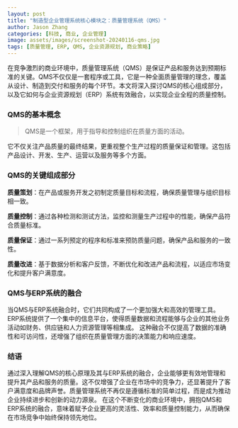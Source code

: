 ```yaml
---
layout: post
title: "制造型企业管理系统核心模块之：质量管理系统（QMS）"
author: Jason Zhang
categories: [科技, 商业, 企业管理]
image: assets/images/screenshot-20240116-qms.jpg
tags: [质量管理, ERP, QMS, 企业资源规划, 商业策略]
---
```


在竞争激烈的商业环境中，质量管理系统（QMS）是保证产品和服务达到预期标准的关键。QMS不仅仅是一套程序或工具，它是一种全面质量管理的理念，覆盖从设计、制造到交付和服务的每个环节。本文将深入探讨QMS的核心组成部分，以及它如何与企业资源规划（ERP）系统有效融合，以实现企业全程的质量控制。

### QMS的基本概念
> QMS是一个框架，用于指导和控制组织在质量方面的活动。

它不仅关注产品质量的最终结果，更重视整个生产过程的质量保证和管理。这包括产品设计、开发、生产、运营以及服务等多个方面。

### QMS的关键组成部分
**质量策划**：在产品或服务开发之初制定质量目标和流程，确保质量管理与组织目标相一致。

**质量控制**：通过各种检测和测试方法，监控和测量生产过程中的性能，确保产品符合质量标准。

**质量保证**：通过一系列预定的程序和标准来预防质量问题，确保产品和服务的一致性。

**质量改进**：基于数据分析和客户反馈，不断优化和改进产品和流程，以适应市场变化和提升客户满意度。

### QMS与ERP系统的融合
当QMS与ERP系统融合时，它们共同构成了一个更加强大和高效的管理工具。
ERP系统提供了一个集中的信息平台，使得质量数据和流程能够与企业的其他业务活动如财务、供应链和人力资源管理等相集成。
这种融合不仅提高了数据的准确性和可访问性，还增强了组织在质量管理方面的决策能力和响应速度。

### 结语
通过深入理解QMS的核心原理及其与ERP系统的融合，企业能够更有效地管理和提升其产品和服务的质量。这不仅增强了企业在市场中的竞争力，还显著提升了客户满意度和品牌声誉。质量管理系统不再仅是遵循标准的简单过程，而是成为推动企业持续进步和创新的动力源泉。
在这个不断变化的商业环境中，拥抱QMS和ERP系统的融合，意味着赋予企业更高的灵活性、效率和质量控制能力，从而确保在市场竞争中始终保持领先地位。
